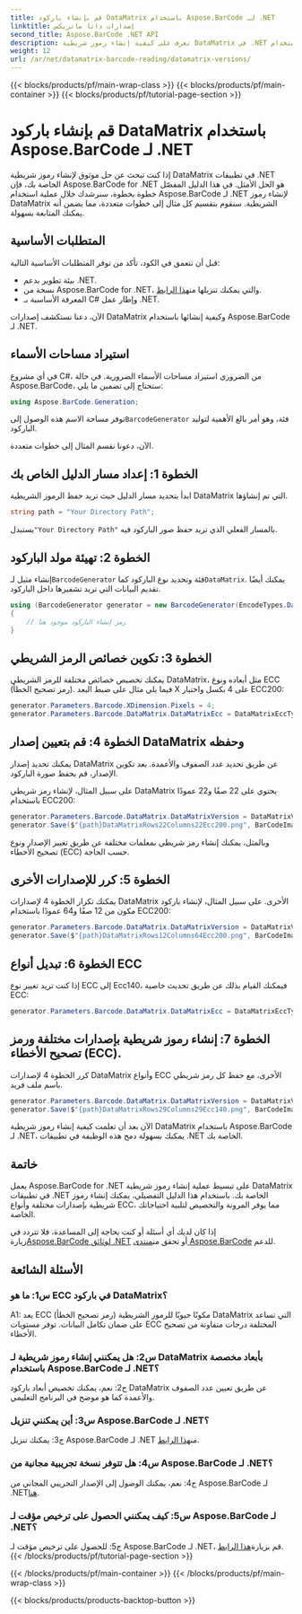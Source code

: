 ```yaml
---
title: قم بإنشاء باركود DataMatrix باستخدام Aspose.BarCode لـ .NET
linktitle: إصدارات داتا ماتريكس
second_title: Aspose.BarCode .NET API
description: تعرف على كيفية إنشاء رموز شريطية DataMatrix في .NET باستخدام Aspose.BarCode لـ .NET. الأبعاد المخصصة ودعم ECC والمزيد.
weight: 12
url: /ar/net/datamatrix-barcode-reading/datamatrix-versions/
---
```


{{< blocks/products/pf/main-wrap-class >}}
{{< blocks/products/pf/main-container >}}
{{< blocks/products/pf/tutorial-page-section >}}

# قم بإنشاء باركود DataMatrix باستخدام Aspose.BarCode لـ .NET

إذا كنت تبحث عن حل موثوق لإنشاء رموز شريطية DataMatrix في تطبيقات .NET الخاصة بك، فإن Aspose.BarCode for .NET هو الحل الأمثل. في هذا الدليل المفصّل خطوة بخطوة، سنرشدك خلال عملية استخدام Aspose.BarCode لـ .NET لإنشاء رموز DataMatrix الشريطية. سنقوم بتقسيم كل مثال إلى خطوات متعددة، مما يضمن أنه يمكنك المتابعة بسهولة.

## المتطلبات الأساسية

قبل أن نتعمق في الكود، تأكد من توفر المتطلبات الأساسية التالية:
- بيئة تطوير بدعم .NET.
-  نسخة من Aspose.BarCode for .NET، والتي يمكنك تنزيلها من[هذا الرابط](https://releases.aspose.com/barcode/net/).
- المعرفة الأساسية بـ C# وإطار عمل .NET.

الآن، دعنا نستكشف إصدارات DataMatrix وكيفية إنشائها باستخدام Aspose.BarCode لـ .NET.

## استيراد مساحات الأسماء

في أي مشروع C#، من الضروري استيراد مساحات الأسماء الضرورية. في حالة Aspose.BarCode، ستحتاج إلى تضمين ما يلي:

```csharp
using Aspose.BarCode.Generation;
```

 توفر مساحة الاسم هذه الوصول إلى`BarcodeGenerator` فئة، وهو أمر بالغ الأهمية لتوليد الباركود.

الآن، دعونا نقسم المثال إلى خطوات متعددة.

## الخطوة 1: إعداد مسار الدليل الخاص بك

ابدأ بتحديد مسار الدليل حيث تريد حفظ الرموز الشريطية DataMatrix التي تم إنشاؤها.

```csharp
string path = "Your Directory Path";
```

 يستبدل`"Your Directory Path"` بالمسار الفعلي الذي تريد حفظ صور الباركود فيه.

## الخطوة 2: تهيئة مولد الباركود

 إنشاء مثيل لـ`BarcodeGenerator` فئة وتحديد نوع الباركود كما`DataMatrix`. يمكنك أيضًا تقديم البيانات التي تريد تشفيرها داخل الباركود.

```csharp
using (BarcodeGenerator generator = new BarcodeGenerator(EncodeTypes.DataMatrix, "Åspóse.Barcóde©"))
{
    // رمز إنشاء الباركود موجود هنا
}
```

## الخطوة 3: تكوين خصائص الرمز الشريطي

يمكنك تخصيص خصائص مختلفة للرمز الشريطي DataMatrix، مثل أبعاده ونوع ECC (رمز تصحيح الخطأ). فيما يلي مثال على ضبط البعد X على 4 بكسل واختيار ECC200:

```csharp
generator.Parameters.Barcode.XDimension.Pixels = 4;
generator.Parameters.Barcode.DataMatrix.DataMatrixEcc = DataMatrixEccType.Ecc200;
```

## الخطوة 4: قم بتعيين إصدار DataMatrix وحفظه

يمكنك تحديد إصدار DataMatrix عن طريق تحديد عدد الصفوف والأعمدة. بعد تكوين الإصدار، قم بحفظ صورة الباركود.

على سبيل المثال، لإنشاء رمز شريطي DataMatrix يحتوي على 22 صفًا و22 عمودًا باستخدام ECC200:

```csharp
generator.Parameters.Barcode.DataMatrix.DataMatrixVersion = DataMatrixVersion.ECC200_22x22;
generator.Save($"{path}DataMatrixRows22Columns22Ecc200.png", BarCodeImageFormat.Png);
```

وبالمثل، يمكنك إنشاء رمز شريطي بمعلمات مختلفة عن طريق تغيير الإصدار ونوع تصحيح الأخطاء (ECC) حسب الحاجة.

## الخطوة 5: كرر للإصدارات الأخرى

يمكنك تكرار الخطوة 4 لإصدارات DataMatrix الأخرى. على سبيل المثال، لإنشاء باركود مكون من 12 صفًا و64 عمودًا باستخدام ECC200:

```csharp
generator.Parameters.Barcode.DataMatrix.DataMatrixVersion = DataMatrixVersion.DMRE_12x64;
generator.Save($"{path}DataMatrixRows12Columns64Ecc200.png", BarCodeImageFormat.Png);
```

## الخطوة 6: تبديل أنواع ECC

إذا كنت تريد تغيير نوع ECC إلى Ecc140، فيمكنك القيام بذلك عن طريق تحديث خاصية ECC:

```csharp
generator.Parameters.Barcode.DataMatrix.DataMatrixEcc = DataMatrixEccType.Ecc140;
```

## الخطوة 7: إنشاء رموز شريطية بإصدارات مختلفة ورمز تصحيح الأخطاء (ECC).

كرر الخطوة 4 لإصدارات DataMatrix وأنواع ECC الأخرى، مع حفظ كل رمز شريطي باسم ملف فريد.

```csharp
generator.Parameters.Barcode.DataMatrix.DataMatrixVersion = DataMatrixVersion.ECC000_140_29x29;
generator.Save($"{path}DataMatrixRows29Columns29Ecc140.png", BarCodeImageFormat.Png);
```

الآن بعد أن تعلمت كيفية إنشاء رموز شريطية DataMatrix باستخدام Aspose.BarCode لـ .NET، يمكنك بسهولة دمج هذه الوظيفة في تطبيقات .NET الخاصة بك.

## خاتمة

يعمل Aspose.BarCode for .NET على تبسيط عملية إنشاء رموز شريطية DataMatrix في تطبيقات .NET الخاصة بك. باستخدام هذا الدليل التفصيلي، يمكنك إنشاء رموز شريطية بإصدارات مختلفة وأنواع ECC، مما يوفر المرونة والتخصيص لتلبية احتياجاتك الخاصة.

 إذا كان لديك أي أسئلة أو كنت بحاجة إلى المساعدة، فلا تتردد في زيارة[Aspose.BarCode لوثائق .NET](https://reference.aspose.com/barcode/net/) أو تحقق من[منتدى Aspose.BarCode](https://forum.aspose.com/c/barcode/13) للدعم.

## الأسئلة الشائعة

### س1: ما هو ECC في باركود DataMatrix؟

A1: يعد ECC (رمز تصحيح الخطأ) مكونًا حيويًا للرموز الشريطية DataMatrix التي تساعد على ضمان تكامل البيانات. توفر مستويات ECC المختلفة درجات متفاوتة من تصحيح الأخطاء.

### س2: هل يمكنني إنشاء رموز شريطية لـ DataMatrix بأبعاد مخصصة باستخدام Aspose.BarCode لـ .NET؟

ج2: نعم، يمكنك تخصيص أبعاد باركود DataMatrix عن طريق تعيين عدد الصفوف والأعمدة كما هو موضح في البرنامج التعليمي.

### س3: أين يمكنني تنزيل Aspose.BarCode لـ .NET؟

 ج3: يمكنك تنزيل Aspose.BarCode لـ .NET من[هذا الرابط](https://releases.aspose.com/barcode/net/).

### س4: هل تتوفر نسخة تجريبية مجانية من Aspose.BarCode لـ .NET؟

 ج4: نعم، يمكنك الوصول إلى الإصدار التجريبي المجاني من Aspose.BarCode لـ .NET[هنا](https://releases.aspose.com/).

### س5: كيف يمكنني الحصول على ترخيص مؤقت لـ Aspose.BarCode لـ .NET؟

 ج5: للحصول على ترخيص مؤقت لـ Aspose.BarCode لـ .NET، قم بزيارة[هذا الرابط](https://purchase.aspose.com/temporary-license/).
{{< /blocks/products/pf/tutorial-page-section >}}

{{< /blocks/products/pf/main-container >}}
{{< /blocks/products/pf/main-wrap-class >}}

{{< blocks/products/products-backtop-button >}}
